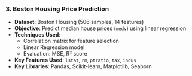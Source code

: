 ### 3. **Boston Housing Price Prediction**
- **Dataset**: Boston Housing (506 samples, 14 features)
- **Objective**: Predict median house prices (`medv`) using linear regression
- **Techniques Used**:
  - Correlation matrix for feature selection
  - Linear Regression model
  - Evaluation: MSE, R² score
- **Key Features Used**: `lstat`, `rm`, `ptratio`, `tax`, `indus`
- **Key Libraries**: Pandas, Scikit-learn, Matplotlib, Seaborn
